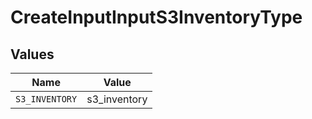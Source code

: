 # CreateInputInputS3InventoryType


## Values

| Name           | Value          |
| -------------- | -------------- |
| `S3_INVENTORY` | s3_inventory   |